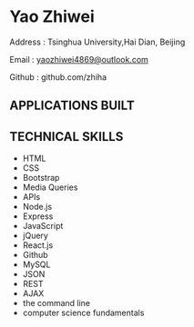 <!--
 * @Descripttion: 
 * @version: 
 * @Author: ZHIHA
 * @Date: 2022-11-12 15:45:44
 * @LastEditors: ZHIHA
 * @LastEditTime: 2022-11-13 08:34:34
-->
# __Yao Zhiwei__

Address
: Tsinghua University,Hai Dian, Beijing

Email
: yaozhiwei4869@outlook.com

Github
: github.com/zhiha


## __APPLICATIONS BUILT__



## __TECHNICAL SKILLS__
* HTML
* CSS
* Bootstrap
* Media Queries
* APIs
* Node.js
* Express
* JavaScript
* jQuery
* React.js
* Github
* MySQL
* JSON
* REST
* AJAX
* the command line 
* computer science fundamentals